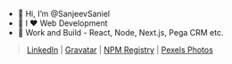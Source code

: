- 👋 Hi, I’m @SanjeevSaniel
- 👀 I ❤️ Web Development<!--🌱 I’m currently finishing up on React, Node -->
- 🌱 Work and Build - React, Node, Next.js, Pega CRM etc.
<!-- - 💞️ I’m looking to work as a Web Developer
- 📫 Reach me :- sanjeevsanielkujur7@outlook.com -->


> [LinkedIn](https://www.linkedin.com/in/sanjeevsaniel/) | [Gravatar](https://gravatar.com/blissful2cf66584a9) | [NPM Registry](https://www.npmjs.com/~sanjeevsaniel) | [Pexels Photos](https://www.pexels.com/@sanjeev-saniel-875428/)

<!---
SanjeevSaniel/SanjeevSaniel is a ✨ special ✨ repository because its `README.md` (this file) appears on your GitHub profile.
You can click the Preview link to take a look at your changes.
--->
